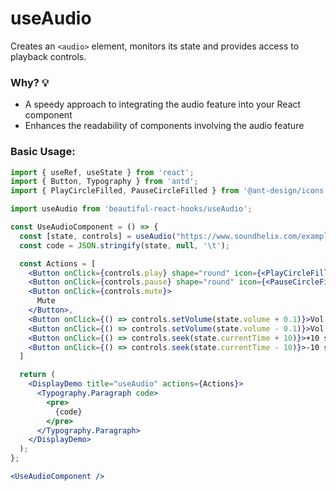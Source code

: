 # useAudio

Creates an `<audio>` element, monitors its state and provides access to playback controls.

### Why? 💡

- A speedy approach to integrating the audio feature into your React component
- Enhances the readability of components involving the audio feature

### Basic Usage:

```jsx harmony
import { useRef, useState } from 'react';
import { Button, Typography } from 'antd';
import { PlayCircleFilled, PauseCircleFilled } from '@ant-design/icons';

import useAudio from 'beautiful-react-hooks/useAudio';

const UseAudioComponent = () => {
  const [state, controls] = useAudio("https://www.soundhelix.com/examples/mp3/SoundHelix-Song-1.mp3", { autoPlay: true });
  const code = JSON.stringify(state, null, '\t');

  const Actions = [
    <Button onClick={controls.play} shape="round" icon={<PlayCircleFilled />} />,
    <Button onClick={controls.pause} shape="round" icon={<PauseCircleFilled />} />,
    <Button onClick={controls.mute}>
      Mute
    </Button>,
    <Button onClick={() => controls.setVolume(state.volume + 0.1)}>Vol +1</Button>,
    <Button onClick={() => controls.setVolume(state.volume - 0.1)}>Vol -1</Button>,
    <Button onClick={() => controls.seek(state.currentTime + 10)}>+10 secs</Button>,
    <Button onClick={() => controls.seek(state.currentTime - 10)}>-10 secs</Button>
  ]

  return (
    <DisplayDemo title="useAudio" actions={Actions}>
      <Typography.Paragraph code>
        <pre>
          {code}
        </pre>
      </Typography.Paragraph>
    </DisplayDemo>
  );
};

<UseAudioComponent />
```

<!-- Types -->